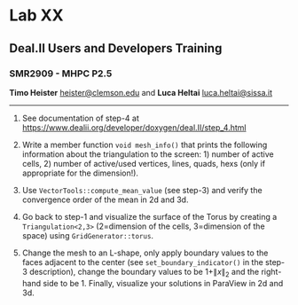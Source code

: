 #  Lab XX
## Deal.II Users and Developers Training 
### SMR2909 - MHPC P2.5

**Timo Heister** <heister@clemson.edu> 
and
**Luca Heltai** <luca.heltai@sissa.it>

* * * * *

1.  See documentation of step-4 at\
    <https://www.dealii.org/developer/doxygen/deal.II/step_4.html>

2.  Write a member function `void mesh_info()` that prints the following
    information about the triangulation to the screen: 1) number of
    active cells, 2) number of active/used vertices, lines, quads, hexs
    (only if appropriate for the dimension!).

3.  Use `VectorTools::compute_mean_value` (see step-3) and verify the
    convergence order of the mean in 2d and 3d.

4.  Go back to step-1 and visualize the surface of the Torus by creating
    a `Triangulation<2,3>` (2=dimension of the cells, 3=dimension of the
    space) using `GridGenerator::torus`.

5.  Change the mesh to an L-shape, only apply boundary values to the
    faces adjacent to the center (see `set_boundary_indicator()` in the
    step-3 description), change the boundary values to be $1+\|x\|_2$
    and the right-hand side to be 1. Finally, visualize your solutions
    in ParaView in 2d and 3d.


